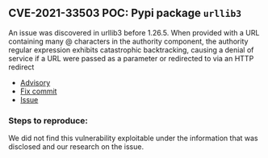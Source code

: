 ## CVE-2021-33503 POC: Pypi package `urllib3`

An issue was discovered in urllib3 before 1.26.5. When provided with a URL containing many @ characters in the authority component, the authority regular expression exhibits catastrophic backtracking, causing a denial of service if a URL were passed as a parameter or redirected to via an HTTP redirect
- [Advisory](https://github.com/advisories/GHSA-q2q7-5pp4-w6pg)
- [Fix commit](https://github.com/urllib3/urllib3/commit/2d4a3fee6de2fa45eb82169361918f759269b4ec)
- [Issue](https://bugzilla.redhat.com/show_bug.cgi?id=1968074)


### Steps to reproduce:

We did not find this vulnerability exploitable under the information that was disclosed and our research on the issue. 
